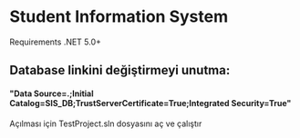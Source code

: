 # Student Information System

Requirements
.NET 5.0+

## Database linkini değiştirmeyi unutma:

#### "Data Source=.;Initial Catalog=SIS_DB;TrustServerCertificate=True;Integrated Security=True"

Açılması için TestProject.sln dosyasını aç ve çalıştır
